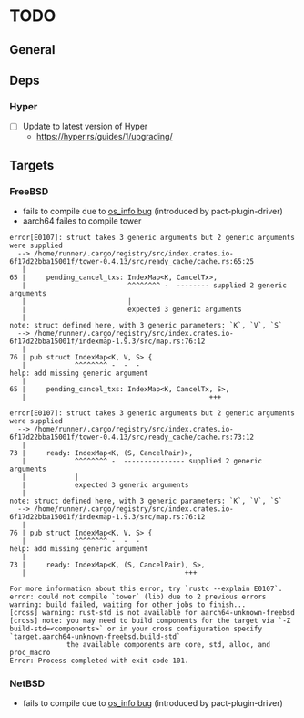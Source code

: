 # TODO

## General

## Deps

### Hyper

- [ ] Update to latest version of Hyper
  - https://hyper.rs/guides/1/upgrading/ 


## Targets

### FreeBSD

- fails to compile due to [os_info bug](https://github.com/stanislav-tkach/os_info/pull/372) (introduced by pact-plugin-driver)
- aarch64 failes to compile tower

```console
error[E0107]: struct takes 3 generic arguments but 2 generic arguments were supplied
  --> /home/runner/.cargo/registry/src/index.crates.io-6f17d22bba15001f/tower-0.4.13/src/ready_cache/cache.rs:65:25
   |
65 |     pending_cancel_txs: IndexMap<K, CancelTx>,
   |                         ^^^^^^^^ -  -------- supplied 2 generic arguments
   |                         |
   |                         expected 3 generic arguments
   |
note: struct defined here, with 3 generic parameters: `K`, `V`, `S`
  --> /home/runner/.cargo/registry/src/index.crates.io-6f17d22bba15001f/indexmap-1.9.3/src/map.rs:76:12
   |
76 | pub struct IndexMap<K, V, S> {
   |            ^^^^^^^^ -  -  -
help: add missing generic argument
   |
65 |     pending_cancel_txs: IndexMap<K, CancelTx, S>,
   |                                             +++

error[E0107]: struct takes 3 generic arguments but 2 generic arguments were supplied
  --> /home/runner/.cargo/registry/src/index.crates.io-6f17d22bba15001f/tower-0.4.13/src/ready_cache/cache.rs:73:12
   |
73 |     ready: IndexMap<K, (S, CancelPair)>,
   |            ^^^^^^^^ -  --------------- supplied 2 generic arguments
   |            |
   |            expected 3 generic arguments
   |
note: struct defined here, with 3 generic parameters: `K`, `V`, `S`
  --> /home/runner/.cargo/registry/src/index.crates.io-6f17d22bba15001f/indexmap-1.9.3/src/map.rs:76:12
   |
76 | pub struct IndexMap<K, V, S> {
   |            ^^^^^^^^ -  -  -
help: add missing generic argument
   |
73 |     ready: IndexMap<K, (S, CancelPair), S>,
   |                                       +++

For more information about this error, try `rustc --explain E0107`.
error: could not compile `tower` (lib) due to 2 previous errors
warning: build failed, waiting for other jobs to finish...
[cross] warning: rust-std is not available for aarch64-unknown-freebsd
[cross] note: you may need to build components for the target via `-Z build-std=<components>` or in your cross configuration specify `target.aarch64-unknown-freebsd.build-std`
              the available components are core, std, alloc, and proc_macro
Error: Process completed with exit code 101.

```
  
### NetBSD

- fails to compile due to [os_info bug](https://github.com/stanislav-tkach/os_info/pull/374) (introduced by pact-plugin-driver)
  